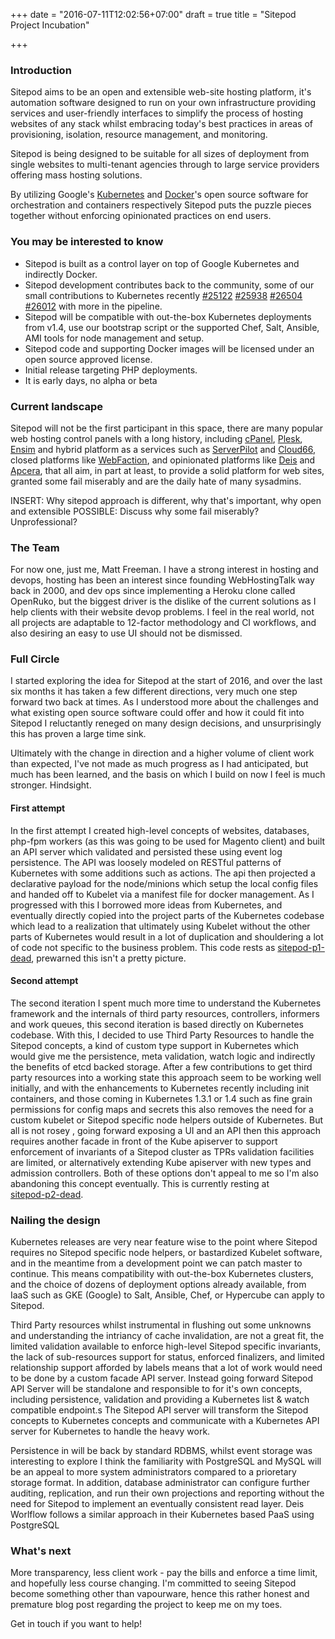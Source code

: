 +++
date = "2016-07-11T12:02:56+07:00"
draft = true
title = "Sitepod Project Incubation"

+++

### Introduction 

Sitepod aims to be an open and extensible web-site hosting platform, it's automation software designed to run on your own infrastructure providing services and user-friendly interfaces to simplify the process of hosting websites of any stack whilst embracing today's best practices in areas of provisioning, isolation, resource management, and monitoring. 

Sitepod is being designed to be suitable for all sizes of deployment from single websites to multi-tenant agencies through to large service providers offering mass hosting solutions. 

By utilizing Google's [Kubernetes](http://www.kubernetes.io) and [Docker](http://www.docker.com)'s open source software for orchestration and containers respectively Sitepod puts the puzzle pieces together without enforcing opinionated practices on end users.

### You may be interested to know

* Sitepod is built as a control layer on top of Google Kubernetes and indirectly Docker.
* Sitepod development contributes back to the community, some of our small contributions to Kubernetes recently
 [#25122](https://github.com/kubernetes/kubernetes/pull/25122)
 [#25938](https://github.com/kubernetes/kubernetes/pull/25938)
 [#26504](https://github.com/kubernetes/kubernetes/pull/26504)
 [#26012](https://github.com/kubernetes/kubernetes/pull/26012) with more in the pipeline.
* Sitepod will be compatible with out-the-box Kubernetes deployments from v1.4, use our bootstrap script or the supported Chef, Salt, Ansible, AMI tools for node management and setup. 
* Sitepod code and supporting Docker images will be licensed under an open source approved license.
* Initial release targeting PHP deployments.
* It is early days, no alpha or beta

### Current landscape

Sitepod will not be the first participant in this space, there are many popular web hosting control panels with a long history, including [cPanel](http://www.cpanel.com), [Plesk](http://www.plesk.com), [Ensim](htttp://www.ensim.com) and hybrid platform as a services such as [ServerPilot](http://www.serverpilot.io) and [Cloud66](http://www.cloud66.com), closed platforms like [WebFaction](http://www.webfaction.com), and opinionated platforms like [Deis](https://www.deis.com) and [Apcera](https://www.apcera.com), that all aim, in part at least, to provide a solid platform for web sites, granted some fail miserably and are the daily hate of many sysadmins. 

INSERT: Why sitepod approach is different, why that's important, why open and extensible
POSSIBLE: Discuss why some fail miserably? Unprofessional? 

### The Team

For now one, just me, Matt Freeman. I have a strong interest in hosting and devops, hosting has been an interest since founding WebHostingTalk way back in 2000, and dev ops since implementing a Heroku clone called OpenRuko, but the biggest driver is the dislike of the current solutions as I help clients with their website devop problems. I feel in the real world, not all projects are adaptable to 12-factor methodology and CI workflows, and also desiring an easy to use UI should not be dismissed. 

### Full Circle

I started exploring the idea for Sitepod at the start of 2016, and over the last six months it has taken a few different directions, very much one step forward two back at times. As I understood more about the challenges and what existing open source  software could offer and how it could fit into Sitepod I reluctantly reneged on many design decisions, and unsurprisingly this has proven a large time sink. 

Ultimately with the change in direction and a higher volume of client work than expected, I've not made as much progress as I had anticipated, but much has  been learned, and the basis on which I build on now I feel is much stronger. Hindsight.

#### First attempt

In the first attempt I created high-level concepts of websites, databases, php-fpm workers (as this was going to be used for Magento client) and built an API
server which validated and persisted these using event log persistence. The API was loosely modeled on RESTful 
patterns of Kubernetes with some additions such as actions. The api then projected a declarative payload for the
node/minions which setup the local config files and handed off to Kubelet via a manifest file for docker management.
As I progressed with this I borrowed more ideas from Kubernetes, and eventually directly copied into the project 
parts of the Kubernetes codebase which lead to a realization that ultimately using Kubelet without the
other parts of Kubernetes would result in a lot of duplication and shouldering a lot of code not specific to  the
business problem. This code rests as [sitepod-p1-dead](https://github.com/sitepod/sitepod-p1-dead), prewarned
this isn't a pretty picture.

#### Second attempt

The second iteration I spent much more time to understand the Kubernetes framework and the internals of third party
resources, controllers, informers and work queues, this second iteration is based directly on Kubernetes codebase. 
With this, I decided to use Third Party Resources to handle the Sitepod concepts, a kind of custom type support in Kubernetes which would
give me the persistence, meta validation, watch logic and indirectly the benefits of etcd backed storage.
After a few contributions to get third party resources into a working state this approach seem to be working well initially,
and with the enhancements to Kubernetes recently including init containers, and those coming in Kubernetes 1.3.1 
or 1.4 such as fine grain permissions for config maps and secrets this also removes the need for a custom 
kubelet or Sitepod specific node helpers outside of Kubernetes. But all is not rosey , going forward exposing a UI 
and an API then this approach requires another facade in front of the Kube apiserver to support enforcement of invariants of a 
Sitepod cluster as TPRs validation facilities are limited, or alternatively extending Kube apiserver with new types and admission controllers. 
Both of these options don't appeal to me so I'm also abandoning this concept eventually. This is currently resting at  
[sitepod-p2-dead](https://github.com/sitepod/sitepod-p2-dead).


### Nailing the design

Kubernetes releases are very near feature wise to the point where Sitepod requires no Sitepod specific node helpers, or 
bastardized Kubelet software, and in the meantime from a development point we can patch master to continue.
This means compatibility with out-the-box Kubernetes clusters, and the 
choice of dozens of deployment options already available, from IaaS such as GKE (Google) to Salt, Ansible, Chef, or 
Hypercube can apply to Sitepod. 

Third Party resources whilst instrumental in flushing out some unknowns and understanding the intriancy of cache invalidation, are not a great fit, the limited validation 
available to enforce high-level Sitepod specific invariants, the lack of sub-resources support for status, 
enforced finalizers, and limited relationship support afforded by labels means that a lot of work would need to 
be done by a custom facade API server. Instead going forward Sitepod API Server will be standalone and responsible to for it's own concepts, 
including persistence, validation and providing a Kubernetes list & watch compatible endpoint.s The Sitepod API server will transform
the Sitepod concepts to Kubernetes concepts and communicate with a Kubernetes API server for Kubernetes to handle the heavy work.

Persistence in will be back by standard RDBMS, whilst event storage was interesting to explore I think the familiarity with PostgreSQL and MySQL will be an appeal to more system administrators compared to a prioretary storage format.  In addition, database administrator can configure further auditing, replication, and run their own projections and reporting without the need for Sitepod to implement an eventually consistent read layer.  Deis Worlflow follows a similar approach in their Kubernetes based PaaS using PostgreSQL

### What's next

More transparency, less client work - pay the bills and enforce a time limit, and hopefully less course changing.  I'm committed to seeing Sitepod become something other than vapourware, hence this rather honest
and premature blog post regarding the project to keep me on my toes.

Get in touch if you want to help!













































